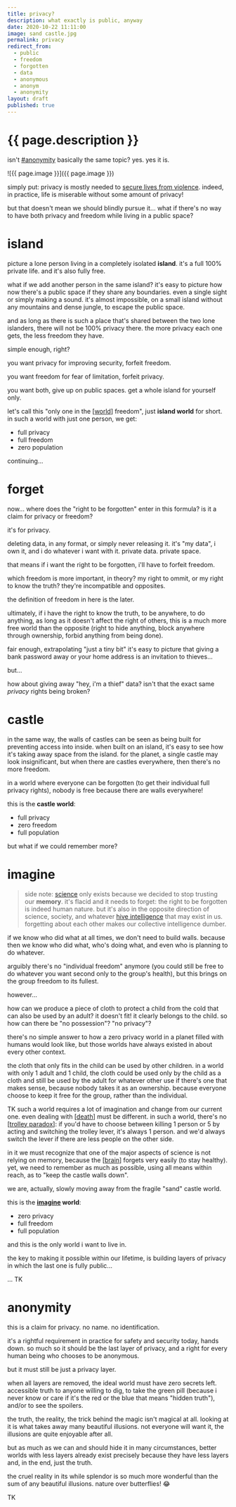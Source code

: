 ```yaml
---
title: privacy?
description: what exactly is public, anyway
date: 2020-10-22 11:11:00
image: sand castle.jpg
permalink: privacy
redirect_from:
  - public
  - freedom
  - forgotten
  - data
  - anonymous
  - anonym
  - anonymity
layout: draft
published: true
---
```


# {{ page.description }}

isn't [#anonymity](#anonymity) basically the same topic? yes. yes it is.

![{{ page.image }}]({{ page.image }})

simply put: privacy is mostly needed to [secure lives from violence](https://thenextweb.com/contributors/2018/11/20/read-this-if-youve-got-nothing-to-hide/). indeed, in practice, life is miserable without some amount of privacy!

but that doesn't mean we should blindly pursue it... what if there's no way to have both privacy and freedom while living in a public space?

# island

picture a lone person living in a completely isolated **island**. it's a full 100% private life. and it's also fully free.

what if we add another person in the same island? it's easy to picture how now there's a public space if they share any boundaries. even a single sight or simply making a sound. it's almost impossible, on a small island without any mountains and dense jungle, to escape the public space.

and as long as there is such a place that's shared between the two lone islanders, there will not be 100% privacy there. the more privacy each one gets, the less freedom they have.

simple enough, right?

you want privacy for improving security, forfeit freedom.

you want freedom for fear of limitation, forfeit privacy.

you want both, give up on public spaces. get a whole island for yourself only.

let's call this "only one in the [[world](/world)] freedom", just **island world** for short. in such a world with just one person, we get:

- full privacy
- full freedom
- zero population

continuing...

# forget

now... where does the "right to be forgotten" enter in this formula? is it a claim for privacy or freedom?

it's for privacy.

deleting data, in any format, or simply never releasing it. it's "my data", i own it, and i do whatever i want with it. private data. private space.

that means if i want the right to be forgotten, i'll have to forfeit freedom.

which freedom is more important, in theory? my right to ommit, or my right to know the truth? they're incompatible and opposites.

the definition of freedom in here is the later.

ultimately, if i have the right to know the truth, to be anywhere, to do anything, as long as it doesn't affect the right of others, this is a much more free world than the opposite (right to hide anything, block anywhere through ownership, forbid anything from being done).

fair enough, extrapolating "just a tiny bit" it's easy to picture that giving a bank password away or your home address is an invitation to thieves...

but...

how about giving away "hey, i'm a thief" data? isn't that the exact same *privacy* rights being broken?

# castle

in the same way, the walls of castles can be seen as being built for preventing access into inside. when built on an island, it's easy to see how it's taking away space from the island. for the planet, a single castle may look insignificant, but when there are castles everywhere, then there's no more freedom.

in a world where everyone can be forgotten (to get their individual full privacy rights), nobody is free because there are walls everywhere!

this is the **castle world**:

- full privacy
- zero freedom
- full population

but what if we could remember more?

# imagine

> side note: [science](/science) only exists because we decided to stop trusting our **memory**. it's flacid and it needs to forget: the right to be forgotten is indeed human nature. but it's also in the opposite direction of science, society, and whatever [hive intelligence](/ahoxus) that may exist in us. forgetting about each other makes our collective intelligence dumber.

if we know who did what at all times, we don't need to build walls. because then we know who did what, who's doing what, and even who is planning to do whatever.

arguibly there's no "individual freedom" anymore (you could still be free to do whatever you want second only to the group's health), but this brings on the group freedom to its fullest.

however...

how can we produce a piece of cloth to protect a child from the cold that can also be used by an adult? it doesn't fit! it clearly belongs to the child. so how can there be "no possession"? "no privacy"?

there's no simple answer to how a zero privacy world in a planet filled with humans would look like, but those worlds have always existed in about every other context.

the cloth that only fits in the child can be used by other children. in a world with only 1 adult and 1 child, the cloth could be used only by the child as a cloth and still be used by the adult for whatever other use if there's one that makes sense, because nobody takes it as an ownership. because everyone choose to keep it free for the group, rather than the individual.

TK such a world requires a lot of imagination and change from our current one. even dealing with [[death](/death)] must be different. in such a world, there's no [[trolley paradox](/trolley)]: if you'd have to choose between killing 1 person or 5 by acting and switching the trolley lever, it's always 1 person. and we'd always switch the lever if there are less people on the other side.

in it we must recognize that one of the major aspects of science is not relying on memory, because the [[brain](/brain)] forgets very easily (to stay healthy). yet, we need to remember as much as possible, using all means within reach, as to "keep the castle walls down".

we are, actually, slowly moving away from the fragile "sand" castle world.

this is the **[imagine](/ahoxus#imagine) world**:

- zero privacy
- full freedom
- full population

and this is the only world i want to live in.

the key to making it possible within our lifetime, is building layers of privacy in which the last one is fully public...

... TK

# anonymity

this is a claim for privacy. no name. no identification.

it's a rightful requirement in practice for safety and security today, hands down. so much so it should be the last layer of privacy, and a right for every human being who chooses to be anonymous.

but it must still be just a privacy layer.

when all layers are removed, the ideal world must have zero secrets left. accessible truth to anyone willing to dig, to take the green pill (because i never know or care if it's the red or the blue that means "hidden truth"), and/or to see the spoilers.

the truth, the reality, the trick behind the magic isn't magical at all. looking at it is what takes away many beautiful illusions. not everyone will want it, the illusions are quite enjoyable after all.

but as much as we can and should hide it in many circumstances, better worlds with less layers already exist precisely because they have less layers and, in the end, just the truth.

the cruel reality in its while splendor is so much more wonderful than the sum of any beautiful illusions. nature over butterflies! 😂

TK
